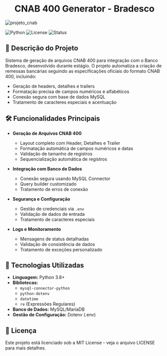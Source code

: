 <h1 align="center">CNAB 400 Generator - Bradesco</h1>

<p align="center">
  
![projeto_cnab](https://github.com/user-attachments/assets/c4470bca-a054-474e-a25d-692154669f72)

</p>

![Python](https://img.shields.io/badge/python-3.8%2B-blue)
![License](https://img.shields.io/badge/license-MIT-green)
![Status](https://img.shields.io/badge/status-active-brightgreen)

## 📑 Descrição do Projeto
Sistema de geração de arquivos CNAB 400 para integração com o Banco Bradesco, desenvolvido durante estágio. O projeto automatiza a criação de remessas bancárias seguindo as especificações oficiais do formato CNAB 400, incluindo:

- Geração de headers, detalhes e trailers
- Formatação precisa de campos numéricos e alfabéticos
- Conexão segura com base de dados MySQL
- Tratamento de caracteres especiais e acentuação

## 🛠️ Funcionalidades Principais
- **Geração de Arquivos CNAB 400**
  - Layout completo com Header, Detalhes e Trailer
  - Formatação automática de campos numéricos e datas
  - Validação de tamanho de registros
  - Sequencialização automática de registros

- **Integração com Banco de Dados**
  - Conexão segura usando MySQL Connector
  - Query builder customizado
  - Tratamento de erros de conexão

- **Segurança e Configuração**
  - Gestão de credenciais via `.env`
  - Validação de dados de entrada
  - Tratamento de caracteres especiais

- **Logs e Monitoramento**
  - Mensagens de status detalhadas
  - Validação de consistência de dados
  - Tratamento de exceções personalizado

## 🧰 Tecnologias Utilizadas
- **Linguagem:** Python 3.8+
- **Bibliotecas:**
  - `mysql-connector-python`
  - `python-dotenv`
  - `datetime`
  - `re` (Expressões Regulares)
- **Banco de Dados:** MySQL/MariaDB
- **Gestão de Configuração:** Dotenv (.env)

## 📄 Licença
Este projeto está licenciado sob a MIT License - veja o arquivo LICENSE para mais detalhes.
